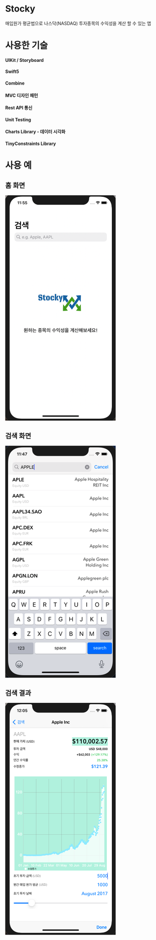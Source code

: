 # Stocky
매입원가 평균법으로 나스닥(NASDAQ) 투자종목의 수익성을 계산 할 수 있는 앱


# 사용한 기술
#### UIKit / Storyboard

#### Swift5

#### Combine

#### MVC 디자인 패턴

#### Rest API 통신

#### Unit Testing

#### Charts Library - 데이터 시각화

#### TinyConstraints Library


# 사용 예
## 홈 화면
![alt text](https://github.com/junbangg/Stocky/blob/main/img/1.png?raw=true)


## 검색 화면
![alt text](https://github.com/junbangg/Stocky/blob/main/img/2.png?raw=true)

## 검색 결과
![alt text](https://github.com/junbangg/Stocky/blob/main/img/3.png?raw=true)


